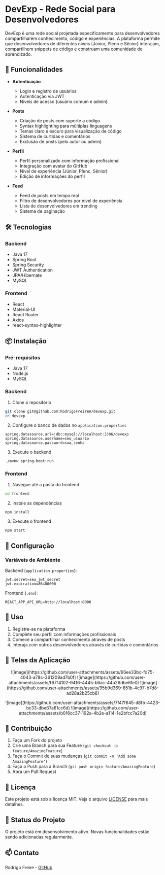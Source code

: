 # DevExp - Rede Social para Desenvolvedores

DevExp é uma rede social projetada especificamente para desenvolvedores compartilharem conhecimento, código e experiências. A plataforma permite que desenvolvedores de diferentes níveis (Júnior, Pleno e Sênior) interajam, compartilhem snippets de código e construam uma comunidade de aprendizado.

## 🚀 Funcionalidades

- **Autenticação**
  - Login e registro de usuários
  - Autenticação via JWT
  - Níveis de acesso (usuário comum e admin)

- **Posts**
  - Criação de posts com suporte a código
  - Syntax highlighting para múltiplas linguagens
  - Temas claro e escuro para visualização de código
  - Sistema de curtidas e comentários
  - Exclusão de posts (pelo autor ou admin)

- **Perfil**
  - Perfil personalizado com informação profissional
  - Integração com avatar do GitHub
  - Nível de experiência (Júnior, Pleno, Sênior)
  - Edição de informações do perfil

- **Feed**
  - Feed de posts em tempo real
  - Filtro de desenvolvedores por nível de experiência
  - Lista de desenvolvedores em trending
  - Sistema de paginação

## 🛠️ Tecnologias

### Backend
- Java 17
- Spring Boot
- Spring Security
- JWT Authentication
- JPA/Hibernate
- MySQL

### Frontend
- React
- Material-UI
- React Router
- Axios
- react-syntax-highlighter

## 📦 Instalação

### Pré-requisitos
- Java 17
- Node.js
- MySQL

### Backend

1. Clone o repositório
```bash
git clone git@github.com:RodrigoFreireA/devexp.git
cd devexp
```

2. Configure o banco de dados no `application.properties`
```properties
spring.datasource.url=jdbc:mysql://localhost:3306/devexp
spring.datasource.username=seu_usuario
spring.datasource.password=sua_senha
```

3. Execute o backend
```bash
./mvnw spring-boot:run
```

### Frontend

1. Navegue até a pasta do frontend
```bash
cd frontend
```

2. Instale as dependências
```bash
npm install
```

3. Execute o frontend
```bash
npm start
```

## 🔧 Configuração

### Variáveis de Ambiente

Backend (`application.properties`):
```properties
jwt.secret=seu_jwt_secret
jwt.expiration=86400000
```

Frontend (`.env`):
```env
REACT_APP_API_URL=http://localhost:8080
```

## 📝 Uso

1. Registre-se na plataforma
2. Complete seu perfil com informações profissionais
3. Comece a compartilhar conhecimento através de posts
4. Interaja com outros desenvolvedores através de curtidas e comentários

## 📸 Telas da Aplicação

<p align="center">
  ![image](https://github.com/user-attachments/assets/66ee33bc-fd75-4043-a78c-361209ad7b0f)
  ![image](https://github.com/user-attachments/assets/f6714102-9416-4445-b6ac-44a26dbe6fe0)
  ![image](https://github.com/user-attachments/assets/95b9d369-851b-4c97-b7d8-ad28a2b25cb8)
</p>

<p align="center">
  ![image](https://github.com/user-attachments/assets/7f47f645-d8fb-4423-bc33-dbe67a81cc6d)
  ![image](https://github.com/user-attachments/assets/b016cc37-192a-4b2e-a114-1e2bfcc7a20d)
</p>



## 👥 Contribuição

1. Faça um Fork do projeto
2. Crie uma Branch para sua Feature (`git checkout -b feature/AmazingFeature`)
3. Faça o Commit de suas mudanças (`git commit -m 'Add some AmazingFeature'`)
4. Faça o Push para a Branch (`git push origin feature/AmazingFeature`)
5. Abra um Pull Request

## 📄 Licença

Este projeto está sob a licença MIT. Veja o arquivo [LICENSE](LICENSE) para mais detalhes.

## 🎯 Status do Projeto

O projeto está em desenvolvimento ativo. Novas funcionalidades estão sendo adicionadas regularmente.

## 📫 Contato

Rodrigo Freire - [GitHub](https://github.com/RodrigoFreireA) 
